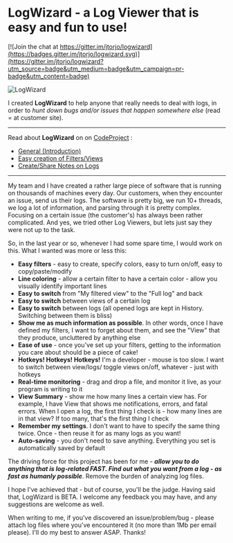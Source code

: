 # LogWizard - a Log Viewer that is easy and fun to use!

[![Join the chat at https://gitter.im/jtorjo/logwizard](https://badges.gitter.im/jtorjo/logwizard.svg)](https://gitter.im/jtorjo/logwizard?utm_source=badge&utm_medium=badge&utm_campaign=pr-badge&utm_content=badge)

![LogWizard](https://github.com/jtorjo/logwizard/blob/master/images/00shot_first.png)

I created **LogWizard** to help anyone that really needs to deal with logs, in order to _hunt down bugs and/or issues that happen somewhere else_ (read = at customer site).

***

Read about **LogWizard** on on <a href="http://www.codeproject.com" target="_blank">CodeProject</a> : 
* <a href="http://www.codeproject.com/Articles/1023815/LogWizard-a-Log-Viewer-that-is-easy-and-fun-to-use" target="_blank">General (Introduction)</a> 
* <a href="http://www.codeproject.com/Articles/1045528/LogWizard-Filter-your-Logs-Inside-out" target="_blank">Easy creation of Filters/Views</a> 
* <a href="http://www.codeproject.com/Articles/1039389/LogWizard-Talk-About-your-Logs" target="_blank">Create/Share Notes on Logs</a>

***

My team and I have created a rather large piece of software that is running on thousands of machines every day. Our customers, when they encounter an issue, send us their logs. The software is pretty big, we run 10+ threads, we log a lot of information, and parsing through it is pretty complex. Focusing on a certain issue (the customer's) has always been rather complicated. And yes, we tried other Log Viewers, but lets just say they were not up to the task.

So, in the last year or so, whenever I had some spare time, I would work on this. What I wanted was more or less this:
- **Easy filters** - easy to create, specify colors, easy to turn on/off, easy to copy/paste/modify
- **Line coloring** - allow a certain filter to have a certain color - allow you visually identify important lines
- **Easy to switch** from "My filtered view" to the "Full log" and back
- **Easy to switch** between views of a certain log
- **Easy to switch** between logs (all opened logs are kept in History. Switching between them is bliss)
- **Show me as much information as possible**. In other words, once I have defined my filters, I want to forget about them, and see the "View" that they produce, uncluttered by anything else
- **Ease of use** - once you've set up your filters, getting to the information you care about should be a piece of cake!
- **Hotkeys! Hotkeys! Hotkeys!** I'm a developer - mouse is too slow. I want to switch between view/logs/ toggle views on/off, whatever - just with hotkeys
- **Real-time monitoring** - drag and drop a file, and monitor it live, as your program is writing to it
- **View Summary** - show me how many lines a certain view has. For example, I have View that shows me notifications, errors, and fatal errors. When I open a log, the first thing I check is - how many lines are in that view? If too many, that's the first thing I check
- **Remember my settings**. I don't want to have to specify the same thing twice. Once - then reuse it for as many logs as you want!
- **Auto-saving** - you don't need to save anything. Everything you set is automatically saved by default

The driving force for this project has been for me - _**allow you to do anything that is log-related FAST. Find out what you want from a log - as fast as humanly possible**_. Remove the burden of analyzing log files.

I hope I've achieved that - but of course, you'll be the judge. Having said that, LogWizard is BETA. I welcome any feedback you may have, and any suggestions are welcome as well. 

When writing to me, if you've discovered an issue/problem/bug - please attach log files where you've encountered it (no more than 1Mb per email please). I'll do my best to answer ASAP. Thanks!
